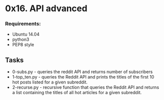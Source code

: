 # 0x16. API advanced

### Requirements:

- Ubuntu 14.04
- python3
- PEP8 style

## Tasks

- 0-subs.py - queries the reddit API and returns number of subscribers
- 1-top_ten.py - queries the Reddit API and prints the titles of the first 10 hot posts listed for a given subreddit.
- 2-recurse.py - recursive function that queries the Reddit API and returns a list containing the titles of all hot articles for a given subreddit.
